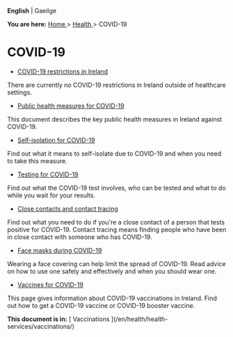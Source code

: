 **English** |  Gaeilge 

**You are here:** [ Home ](/en/) > [ Health ](/en/health/) > COVID-19

#  COVID-19

  * [ COVID-19 restrictions in Ireland ](/en/health/covid19/living-with-covid19-plan/)

There are currently no COVID-19 restrictions in Ireland outside of healthcare
settings.

  * [ Public health measures for COVID-19 ](/en/health/covid19/public-health-measures-for-covid19/)

This document describes the key public health measures in Ireland against
COVID-19.

  * [ Self-isolation for COVID-19 ](/en/health/covid19/covid19-isolation-and-restricting/)

Find out what it means to self-isolate due to COVID-19 and when you need to
take this measure.

  * [ Testing for COVID-19 ](/en/health/covid19/testing-for-covid19/)

Find out what the COVID-19 test involves, who can be tested and what to do
while you wait for your results.

  * [ Close contacts and contact tracing ](/en/health/covid19/contact-tracing/)

Find out what you need to do if you're a close contact of a person that tests
positive for COVID-19. Contact tracing means finding people who have been in
close contact with someone who has COVID-19.

  * [ Face masks during COVID-19 ](/en/health/covid19/face-coverings-during-covid19/)

Wearing a face covering can help limit the spread of COVID-19. Read advice on
how to use one safely and effectively and when you should wear one.

  * [ Vaccines for COVID-19 ](/en/health/health-services/vaccinations/vaccines-for-covid19/)

This page gives information about COVID-19 vaccinations in Ireland. Find out
how to get a COVID-19 vaccine or COVID-19 booster vaccine.

**This document is in:** [ Vaccinations ](/en/health/health-
services/vaccinations/)
